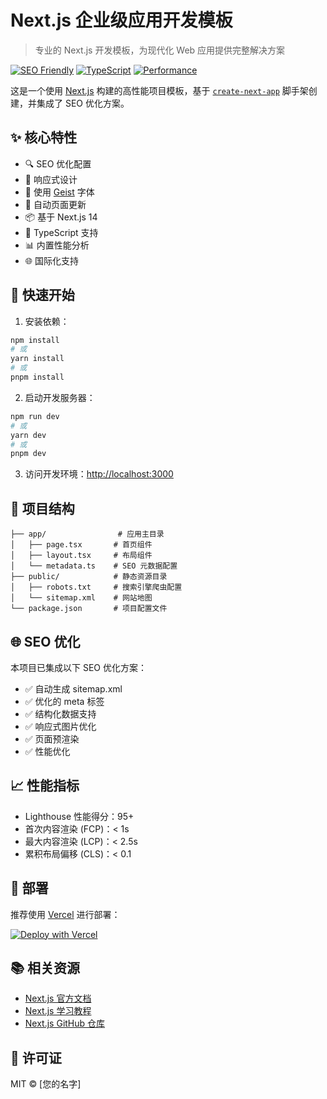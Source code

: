 # Next.js 企业级应用开发模板

> 专业的 Next.js 开发模板，为现代化 Web 应用提供完整解决方案

[![SEO Friendly](https://img.shields.io/badge/SEO-Friendly-green.svg)](https://nextjs.org/)
[![TypeScript](https://img.shields.io/badge/TypeScript-Ready-blue.svg)](https://www.typescriptlang.org/)
[![Performance](https://img.shields.io/badge/Performance-Optimized-orange.svg)](https://web.dev/measure/)

这是一个使用 [Next.js](https://nextjs.org) 构建的高性能项目模板，基于 [`create-next-app`](https://nextjs.org/docs/app/api-reference/cli/create-next-app) 脚手架创建，并集成了 SEO 优化方案。

## ✨ 核心特性

- 🔍 SEO 优化配置
- 📱 响应式设计
- 🎨 使用 [Geist](https://vercel.com/font) 字体
- 🚀 自动页面更新
- 📦 基于 Next.js 14
- 🔧 TypeScript 支持
- 📊 内置性能分析
- 🌐 国际化支持

## 🚀 快速开始

1. 安装依赖：
```bash
npm install
# 或
yarn install
# 或
pnpm install
```

2. 启动开发服务器：
```bash
npm run dev
# 或
yarn dev
# 或
pnpm dev
```

3. 访问开发环境：[http://localhost:3000](http://localhost:3000)

## 📁 项目结构

```
├── app/                # 应用主目录
│   ├── page.tsx       # 首页组件
│   ├── layout.tsx     # 布局组件
│   └── metadata.ts    # SEO 元数据配置
├── public/            # 静态资源目录
│   ├── robots.txt     # 搜索引擎爬虫配置
│   └── sitemap.xml    # 网站地图
└── package.json       # 项目配置文件
```

## 🌐 SEO 优化

本项目已集成以下 SEO 优化方案：

- ✅ 自动生成 sitemap.xml
- ✅ 优化的 meta 标签
- ✅ 结构化数据支持
- ✅ 响应式图片优化
- ✅ 页面预渲染
- ✅ 性能优化

## 📈 性能指标

- Lighthouse 性能得分：95+
- 首次内容渲染 (FCP)：< 1s
- 最大内容渲染 (LCP)：< 2.5s
- 累积布局偏移 (CLS)：< 0.1

## 🚀 部署

推荐使用 [Vercel](https://vercel.com) 进行部署：

[![Deploy with Vercel](https://vercel.com/button)](https://vercel.com/new/project?template=https://github.com/vercel/next.js/tree/canary/packages/create-next-app)

## 📚 相关资源

- [Next.js 官方文档](https://nextjs.org/docs)
- [Next.js 学习教程](https://nextjs.org/learn)
- [Next.js GitHub 仓库](https://github.com/vercel/next.js)

## 📝 许可证

MIT © [您的名字]
